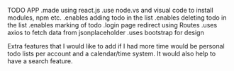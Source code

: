 TODO APP
  .made using react.js
  .use node.vs and visual code to install modules, npm etc.
  .enables adding todo in the list
  .enables deleting todo in the list
  .enables marking of todo
  .login page redirect using Routes
  .uses axios to fetch data from jsonplaceholder
  .uses bootstrap for design
  
Extra features that I would like to add if I had more time would be personal todo lists per account and a calendar/time system. It would also help to have a search feature.
   
 
 
